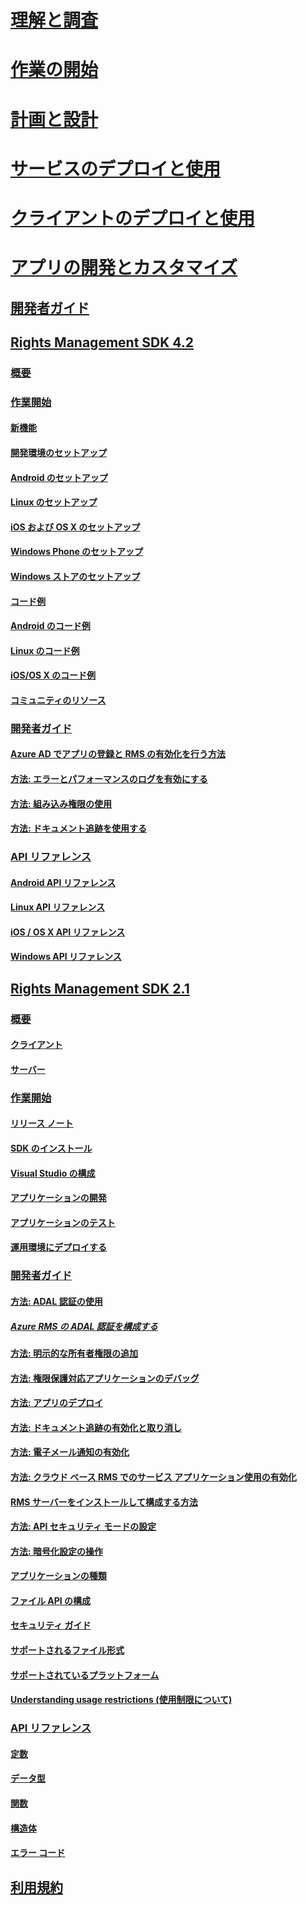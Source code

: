 # [理解と調査](/information-protection/understand-explore/what-is-information-protection)
# [作業の開始](/information-protection/get-started/requirements-azure-rms)
# [計画と設計](/information-protection/plan-design/deployment-roadmap)
# [サービスのデプロイと使用](/information-protection/deploy-use/activate-service)
# [クライアントのデプロイと使用](/information-protection/rms-client/use-client)
# [アプリの開発とカスタマイズ](developers-guide.md)
## [開発者ガイド](developers-guide.md)
## [Rights Management SDK 4.2](active-directory-rights-management-services-multi-platform-thin-client-sdk-portal.md)
### [概要](overview.md)
### [作業開始](get-started.md)
#### [新機能](release-notes.md)
#### [開発環境のセットアップ](setup-Developer-environment.md)
#### [Android のセットアップ](android-sdk.md)
#### [Linux のセットアップ](linux-setup.md)
#### [iOS および OS X のセットアップ](ios-sdk.md)
#### [Windows Phone のセットアップ](windows-phone-apps.md)
#### [Windows ストアのセットアップ](winrt-sdk.md)
#### [コード例](code-examples.md)
#### [Android のコード例](android-code.md)
#### [Linux のコード例](linux-c-code-examples.md)
#### [iOS/OS X のコード例](ios-os-x-code-examples.md)
#### [コミュニティのリソース](community-resources.md)
### [開発者ガイド](core-concepts.md)
#### [Azure AD でアプリの登録と RMS の有効化を行う方法](authentication-integration.md)
#### [方法: エラーとパフォーマンスのログを有効にする](enabling-logging.md)
#### [方法: 組み込み権限の使用](built-in-rights-usage-restriction-reference.md)
#### [方法: ドキュメント追跡を使用する](how-to-use-document-tracking.md)
### [API リファレンス](api-reference-4-2.md)
#### [Android API リファレンス](https://msdn.microsoft.com/library/dn758245.aspx)
#### [Linux API リファレンス](linux-c-api-reference.md)
#### [iOS / OS X API リファレンス](https://msdn.microsoft.com/library/dn758306.aspx)
#### [Windows API リファレンス](https://msdn.microsoft.com/library/dn891914.aspx)
## [Rights Management SDK 2.1](microsoft-information-protection-and-control-client-portal.md)
### [概要](ad-rms-overview.md)
#### [クライアント](ad-rms-client.md)
#### [サーバー](ad-rms-server.md)
### [作業開始](getting-started-with-ad-rms-2-0.md)
#### [リリース ノート](release-notes-rtm.md)
#### [SDK のインストール](install-the-rms-sdk.md)
#### [Visual Studio の構成](how-to-configure-a-visual-studio-project-to-use-the-ad-rms-sdk-2-0.md)
#### [アプリケーションの開発](developing-your-application.md)
#### [アプリケーションのテスト](how-to-set-up-your-test-environment.md)
#### [運用環境にデプロイする](deploying-your-application.md)
### [開発者ガイド](Developer-notes.md)
#### [方法: ADAL 認証の使用](how-to-use-adal-authentication.md)
##### [Azure RMS の ADAL 認証を構成する](adal-auth.md)
#### [方法: 明示的な所有者権限の追加](add-explicit-owner-rights.md)
#### [方法: 権限保護対応アプリケーションのデバッグ](debugging-applications-that-use-ad-rms.md)
#### [方法: アプリのデプロイ](how-to-deploy-app.md)
#### [方法: ドキュメント追跡の有効化と取り消し](tracking-content.md)
#### [方法: 電子メール通知の有効化](how-to-enable-email-notification.md)
#### [方法: クラウド ベース RMS でのサービス アプリケーション使用の有効化](how-to-use-file-api-with-aadrm-cloud.md)
#### [RMS サーバーをインストールして構成する方法](how-to-install-and-configure-an-rms-server.md)
#### [方法: API セキュリティ モードの設定](setting-the-api-security-mode-api-mode.md)
#### [方法: 暗号化設定の操作](working-with-encryption.md)
#### [アプリケーションの種類](application-types.md)
#### [ファイル API の構成](file-api-configuration.md)
#### [セキュリティ ガイド](security-guidelines.md)
#### [サポートされるファイル形式](supported-file-formats.md)
#### [サポートされているプラットフォーム](supported-platforms.md)
#### [Understanding usage restrictions (使用制限について)](understanding-usage-restrictions.md)
### [API リファレンス](api-reference-2-1.md)
#### [定数](https://msdn.microsoft.com/library/hh535291.aspx)
#### [データ型](https://msdn.microsoft.com/library/hh535288.aspx)
#### [関数](https://msdn.microsoft.com/library/hh535289.aspx)
#### [構造体](https://msdn.microsoft.com/library/hh535294.aspx)
#### [エラー コード](https://msdn.microsoft.com/library/hh535248.aspx)
## [利用規約](terms.md) 
